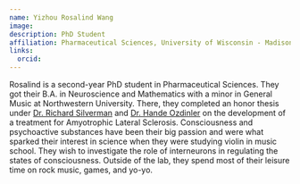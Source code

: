 ```yaml
---
name: Yizhou Rosalind Wang
image: 
description: PhD Student
affiliation: Pharmaceutical Sciences, University of Wisconsin - Madison
links:
  orcid: 
--- 
```


Rosalind is a second-year PhD student in Pharmaceutical Sciences. They got their B.A. in Neuroscience and Mathematics with a minor in General Music at Northwestern University. There, they completed an honor thesis under [Dr. Richard Silverman](https://silverman.northwestern.edu/) and [Dr. Hande Ozdinler](https://labs.feinberg.northwestern.edu/ozdinler/index.html) on the development of a treatment for Amyotrophic Lateral Sclerosis. Consciousness and psychoactive substances have been their big passion and were what sparked their interest in science when they were studying violin in music school. They wish to investigate the role of interneurons in regulating the states of consciousness. Outside of the lab, they spend most of their leisure time on rock music, games, and yo-yo.
